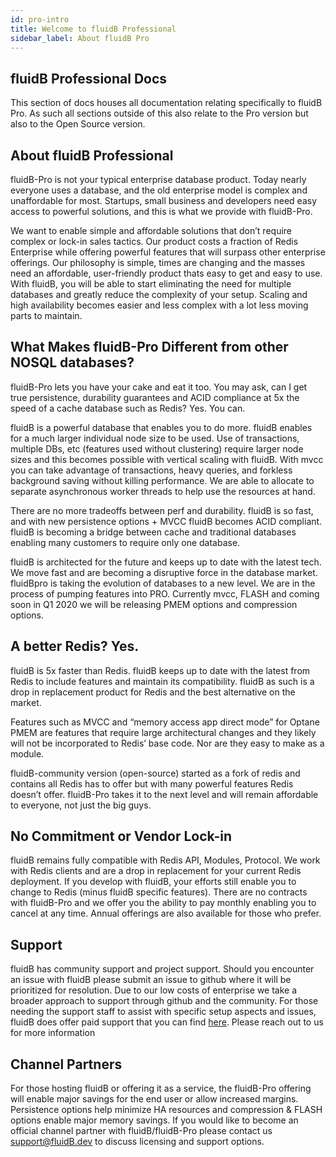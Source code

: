 ```yaml
---
id: pro-intro
title: Welcome to fluidB Professional
sidebar_label: About fluidB Pro
---
```


## fluidB Professional Docs

This section of docs houses all documentation relating specifically to fluidB Pro. As such all sections outside of this also relate to the Pro version but also to the Open Source version. 

## About fluidB Professional 

fluidB-Pro is not your typical enterprise database product. Today nearly everyone uses a database, and the old enterprise model is complex and unaffordable for most. Startups, small business and developers need easy access to powerful solutions, and this is what we provide with fluidB-Pro.

We want to enable simple and affordable solutions that don’t require complex or lock-in sales tactics. Our product costs a fraction of Redis Enterprise while offering powerful features that will surpass other enterprise offerings. Our philosophy is simple, times are changing and the masses need an affordable, user-friendly product thats easy to get and easy to use. With fluidB, you will be able to  start eliminating the need for multiple databases and greatly reduce the complexity of your setup. Scaling and high availability becomes easier and less complex with a lot less moving parts to maintain.

## What Makes fluidB-Pro Different from other NOSQL databases?

fluidB-Pro lets you have your cake and eat it too. You may ask, can I get true persistence, durability guarantees and ACID compliance at 5x the speed of a cache database such as Redis? Yes. You can.

fluidB is a powerful database that enables you to do more. fluidB enables for a much larger individual node size to be used. Use of transactions, multiple DBs, etc (features used without clustering) require larger node sizes and this becomes possible with vertical scaling with fluidB. With mvcc you can take advantage of transactions, heavy queries, and forkless background saving without killing performance. We are able to allocate to separate asynchronous worker threads to help use the resources at hand. 

There are no more tradeoffs between perf and durability. fluidB is so fast, and with new persistence options + MVCC fluidB becomes ACID compliant. fluidB is becoming a bridge between cache and traditional databases enabling many customers to require only one database.			

fluidB is architected for the future and keeps up to date with the latest tech. We move fast and are becoming a disruptive force in the database market. fluidBpro is taking the evolution of databases to a new level. We are in the process of pumping features into PRO. Currently mvcc, FLASH and coming soon in Q1 2020 we will be releasing PMEM options and compression options.

## A better Redis? Yes.

fluidB is 5x faster than Redis. fluidB keeps up to date with the latest from Redis to include features and maintain its compatibility. fluidB as such is a drop in replacement product for Redis and the best alternative on the market.

Features such as MVCC and “memory access app direct mode” for Optane PMEM are features that require large architectural changes and they likely will not be incorporated to Redis’ base code. Nor are they easy to make as a module. 

fluidB-community version (open-source) started as a fork of redis and contains all Redis has to offer but with many powerful features Redis doesn’t offer. fluidB-Pro takes it to the next level and will remain affordable to everyone, not just the big guys.

## No Commitment or Vendor Lock-in 

fluidB remains fully compatible with Redis API, Modules, Protocol. We work with Redis clients and are a drop in replacement for your current Redis deployment. If you develop with fluidB, your efforts still enable you to change to Redis (minus fluidB specific features). There are no contracts with fluidB-Pro and we offer you the ability to pay monthly enabling you to cancel at any time. Annual offerings are also available for those who prefer.

## Support

fluidB has community support and project support. Should you encounter an issue with fluidB please submit an issue to github where it will be prioritized for resolution. Due to our low costs of enterprise we take a broader approach to support through github and the community. For those needing the support staff to assist with specific setup aspects and issues, fluidB does offer paid support that you can find <a href=https://fluidB.dev/support.html>here</a>. Please reach out to us for more information

## Channel Partners

For those hosting fluidB or offering it as a service, the fluidB-Pro offering will enable major savings for the end user or allow increased margins. Persistence options help minimize HA resources and compression & FLASH options enable major memory savings. If you would like to become an official channel partner with fluidB/fluidB-Pro please contact us support@fluidB.dev to discuss licensing and support options.

